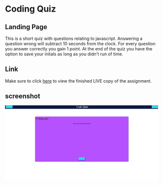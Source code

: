 # Coding Quiz

## Landing Page

This is a short quiz with questions relating to javascript. Answering a question wrong will subtract 10 seconds from the clock. For every question you answer correctly you gain 1 point. At the end of the quiz you have the option to save your initals as long as you didn't run of time.

## Link
Make sure to click [here](https://spotexx.github.io/Code-Quiz/) to view the finished LIVE copy of the assignment.

## screenshot 
![Website Screenshot](./assets/images/Screenshot.png)